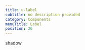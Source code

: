```yaml
---
title: u-label
subtitle: no description provided
category: Components
menuTitle: Label
position: 26
---
```


<badge> shadow </badge>

























